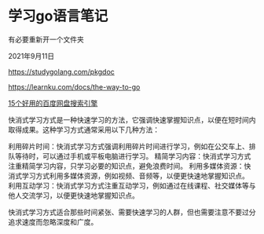 # 学习go语言笔记

有必要重新开一个文件夹

2021年9月11日

https://studygolang.com/pkgdoc




https://learnku.com/docs/the-way-to-go


[15个好用的百度网盘搜索引擎](https://zhuanlan.zhihu.com/p/60840594?utm_source=com.baidu.searchbox)

快消式学习方式是一种快速学习的方法，它强调快速掌握知识点，以便在短时间内取得成果。这种学习方式通常采用以下几种方法：

利用碎片时间：快消式学习方式强调利用碎片时间进行学习，例如在公交车上、排队等待时，可以通过手机或平板电脑进行学习。
精简学习内容：快消式学习方式注重精简学习内容，只学习必要的知识点，避免浪费时间。
利用多媒体资源：快消式学习方式利用多媒体资源，例如视频、音频等，以便更快速地掌握知识点。
利用互动学习：快消式学习方式注重互动学习，例如通过在线课程、社交媒体等与他人交流学习，以便更快速地掌握知识点。

快消式学习方式适合那些时间紧张、需要快速学习的人群，但也需要注意不要过分追求速度而忽略深度和广度。